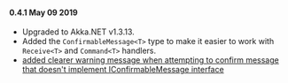 #### 0.4.1 May 09 2019 ####
* Upgraded to Akka.NET v1.3.13.
* Added the `ConfirmableMessage<T>` type to make it easier to work with `Receive<T>` and `Command<T>` handlers.
* [added clearer warning message when attempting to confirm message that doesn't implement IConfirmableMessage interface](https://github.com/petabridge/Akka.Persistence.Extras/pull/39)
